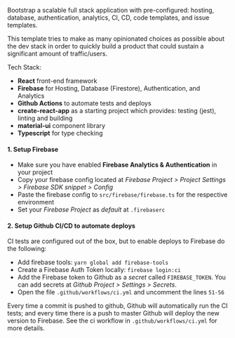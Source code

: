 Bootstrap a scalable full stack application with pre-configured: hosting, database, authentication, analytics, CI, CD, code templates, and issue templates.

This template tries to make as many opinionated choices as possible about the dev stack in order to quickly build a product that could sustain a significant amount of traffic/users.

Tech Stack:
- **React** front-end framework
- **Firebase** for Hosting, Database (Firestore), Authentication, and Analytics
- **Github Actions** to automate tests and deploys
- **create-react-app** as a starting project which provides: testing (jest), linting and building
- **material-ui** component library
- **Typescript** for type checking


#### 1. Setup Firebase
- Make sure you have enabled **Firebase Analytics & Authentication** in your project
- Copy your firebase config located at *Firebase Project > Project Settings > Firebase SDK snippet > Config*
- Paste the firebase config to `src/firebase/firebase.ts` for the respective environment
- Set your *Firebase Project* as *default* at `.firebaserc`

#### 2. Setup Github CI/CD to automate deploys
CI tests are configured out of the box, but to enable deploys to Firebase do the following:
- Add firebase tools: `yarn global add firebase-tools`
- Create a Firebase Auth Token locally: `firebase login:ci`
- Add the Firebase token to Github as a *secret* called `FIREBASE_TOKEN`. You can add secrets at *Github Project > Settings > Secrets*.
- Open the file `.github/workflows/ci.yml` and uncomment the lines `51-56` 

Every time a commit is pushed to github, Github will automatically run the CI tests; and every time there is a push to master Github will deploy the new version to Firebase. See the ci workflow in `.github/workflows/ci.yml` for more details.
